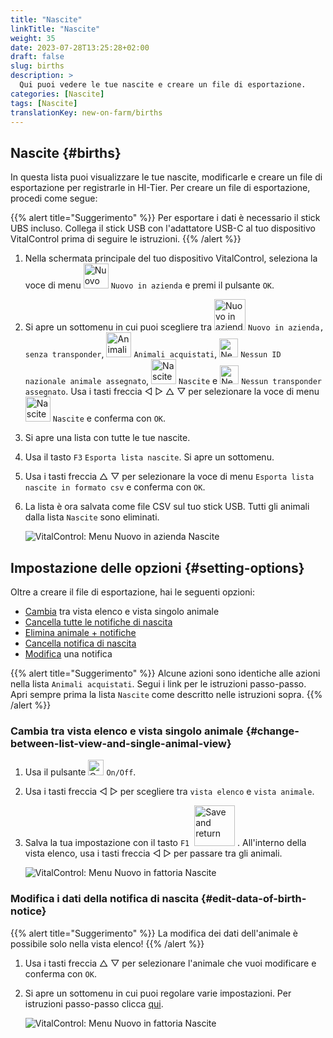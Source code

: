 ```yaml
---
title: "Nascite"
linkTitle: "Nascite"
weight: 35
date: 2023-07-28T13:25:28+02:00
draft: false
slug: births
description: >
  Qui puoi vedere le tue nascite e creare un file di esportazione.
categories: [Nascite]
tags: [Nascite]
translationKey: new-on-farm/births
---
```

## Nascite {#births}

In questa lista puoi visualizzare le tue nascite, modificarle e creare un file di esportazione per registrarle in HI-Tier. Per creare un file di esportazione, procedi come segue:

{{% alert title="Suggerimento" %}}
Per esportare i dati è necessario il stick UBS incluso. Collega il stick USB con l'adattatore USB-C al tuo dispositivo VitalControl prima di seguire le istruzioni.
{{% /alert %}}

1. Nella schermata principale del tuo dispositivo VitalControl, seleziona la voce di menu <img src="/icons/main/new-on-farm.svg" width="40" align="bottom" alt="Nuovo in azienda" /> `Nuovo in azienda` e premi il pulsante `OK`.

2. Si apre un sottomenu in cui puoi scegliere tra <img src="/icons/registration/new-on-farm-no-transponder.svg" width="50" align="bottom" alt="Nuovo in azienda, senza transponder" /> `Nuovo in azienda, senza transponder`, <img src="/icons/main/new-on-farm.svg" width="40" align="bottom" alt="Animali acquistati" /> `Animali acquistati`, <img src="/icons/registration/no-eartag-number.svg" width="30" align="bottom" alt="Nessun ID nazionale animale" /> `Nessun ID nazionale animale assegnato`, <img src="/icons/main/births.svg" width="40" align="bottom" alt="Nascite" /> `Nascite` e <img src="/icons/registration/no-transponder.svg" width="30" align="bottom" alt="Nessun transponder assegnato" /> `Nessun transponder assegnato`. Usa i tasti freccia ◁ ▷ △ ▽ per selezionare la voce di menu <img src="/icons/main/births.svg" width="40" align="bottom" alt="Nascite" /> `Nascite` e conferma con `OK`.

3. Si apre una lista con tutte le tue nascite.

4. Usa il tasto `F3` `Esporta lista nascite`. Si apre un sottomenu.

5. Usa i tasti freccia △ ▽ per selezionare la voce di menu `Esporta lista nascite in formato csv` e conferma con `OK`.

6. La lista è ora salvata come file CSV sul tuo stick USB. Tutti gli animali dalla lista `Nascite` sono eliminati.

    ![VitalControl: Menu Nuovo in azienda Nascite](../images/births.png "Nascite")

## Impostazione delle opzioni {#setting-options}

Oltre a creare il file di esportazione, hai le seguenti opzioni:

- [Cambia](#change-between-list-view-and-single-animal-view) tra vista elenco e vista singolo animale
- [Cancella tutte le notifiche di nascita](../purchased-animals/#clear-all-purchase-notices)
- [Elimina animale + notifiche](../purchased-animals/#delete-animal--purchase-notice)
- [Cancella notifica di nascita](../purchased-animals/#clear-notice-of-purchase)
- [Modifica](#edit-data-of-birth-notice) una notifica

{{% alert title="Suggerimento" %}}
Alcune azioni sono identiche alle azioni nella lista `Animali acquistati`. Segui i link per le istruzioni passo-passo. Apri sempre prima la lista `Nascite` come descritto nelle istruzioni sopra.
{{% /alert %}}

### Cambia tra vista elenco e vista singolo animale {#change-between-list-view-and-single-animal-view}

1. Usa il pulsante <img src="/icons/gear.svg" width="25" align="bottom" alt="Gear" /> `On/Off`.

2. Usa i tasti freccia ◁ ▷ per scegliere tra `vista elenco` e `vista animale`.

3. Salva la tua impostazione con il tasto `F1` &nbsp;<img src="/icons/footer/save_exit.svg" width="65" align="bottom" alt="Save and return" />&nbsp;. All'interno della vista elenco, usa i tasti freccia ◁ ▷ per passare tra gli animali.

    ![VitalControl: Menu Nuovo in fattoria Nascite](../images/change.png "Cambia tra vista elenco e vista singolo animale")

### Modifica i dati della notifica di nascita {#edit-data-of-birth-notice}

{{% alert title="Suggerimento" %}}
La modifica dei dati dell'animale è possibile solo nella vista elenco!
{{% /alert %}}

1. Usa i tasti freccia △ ▽ per selezionare l'animale che vuoi modificare e conferma con `OK`.

2. Si apre un sottomenu in cui puoi regolare varie impostazioni. Per istruzioni passo-passo clicca [qui](/it/docs/new/calving/#register-a-calving).

    ![VitalControl: Menu Nuovo in fattoria Nascite](../images/edit2.png "Modifica una notifica di nascita")
